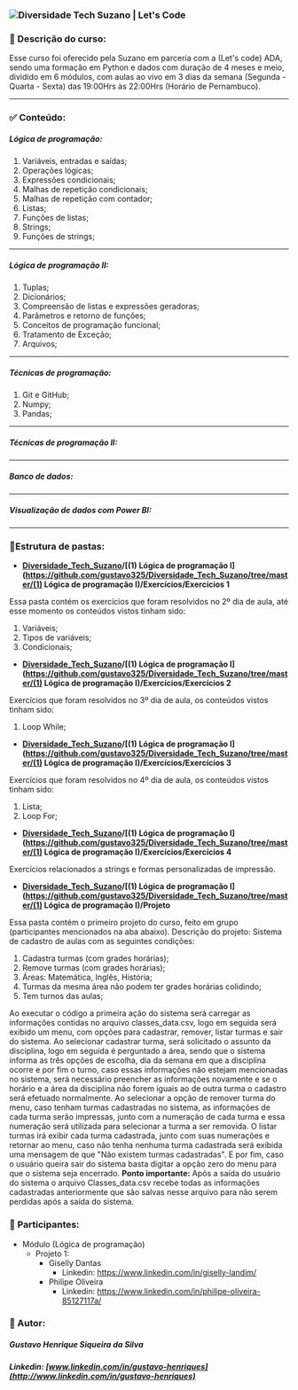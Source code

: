 ### <img src="https://lc-public-assets.s3.sa-east-1.amazonaws.com/images/processos-seletivos/suzano-diversidade-tech/thumb-metatag.png" alt="Diversidade Tech Suzano | Let's Code"  /> 



### :page_facing_up: Descrição do curso:

Esse curso foi oferecido pela Suzano em parceria com a (Let's code) ADA, sendo uma formação em Python e dados com duração de 4 meses e meio, dividido em 6 módulos, com aulas ao vivo em 3 dias da semana (Segunda - Quarta - Sexta) das 19:00Hrs às 22:00Hrs (Horário de Pernambuco). 

_____



### :white_check_mark: Conteúdo:

##### Lógica de programação:                                                

1. Variáveis, entradas e saídas;                                        
2. Operações lógicas;                                                          
3. Expressões condicionais;
4. Malhas de repetição condicionais;                               
5. Malhas de repetição com contador;                           
6. Listas;                                                                                
7. Funções de listas;                                                          
8. Strings;                                                                             
9. Funções de strings;

_____

##### Lógica de programação II:

1. Tuplas; 
2. Dicionários;
3. Compreensão de listas e expressões geradoras;
4. Parâmetros e retorno de funções;
5. Conceitos de programação funcional; 
6. Tratamento de Exceção; 
7. Arquivos; 

_____

##### Técnicas de programação:											

1. Git e GitHub; 
2. Numpy; 
3. Pandas;

_____

##### Técnicas de programação II: 

_____

##### Banco de dados: 															 

____

##### Visualização de dados com Power BI:

_____



###  :file_folder:Estrutura de pastas:

- **[Diversidade_Tech_Suzano](https://github.com/gustavo325/Diversidade_Tech_Suzano)/[(1) Lógica de programação I](https://github.com/gustavo325/Diversidade_Tech_Suzano/tree/master/(1) Lógica de programação I)/Exercícios/Exercícios 1**

Essa pasta contém os exercícios que foram resolvidos no 2º dia de aula, até esse momento os conteúdos vistos tinham sido: 

1. Variáveis;
2. Tipos de variáveis; 
3. Condicionais; 



-  **[Diversidade_Tech_Suzano](https://github.com/gustavo325/Diversidade_Tech_Suzano)/[(1) Lógica de programação I](https://github.com/gustavo325/Diversidade_Tech_Suzano/tree/master/(1) Lógica de programação I)/Exercícios/Exercícios 2**

Exercícios que foram resolvidos no 3º dia de aula, os conteúdos vistos tinham sido: 

1. Loop While; 



-  **[Diversidade_Tech_Suzano](https://github.com/gustavo325/Diversidade_Tech_Suzano)/[(1) Lógica de programação I](https://github.com/gustavo325/Diversidade_Tech_Suzano/tree/master/(1) Lógica de programação I)/Exercícios/Exercícios 3**

Exercícios que foram resolvidos no 4º dia de aula, os conteúdos vistos tinham sido: 

1. Lista; 
2. Loop For;



- **[Diversidade_Tech_Suzano](https://github.com/gustavo325/Diversidade_Tech_Suzano)/[(1) Lógica de programação I](https://github.com/gustavo325/Diversidade_Tech_Suzano/tree/master/(1) Lógica de programação I)/Exercícios/Exercícios 4**

Exercícios relacionados a strings e formas personalizadas de impressão.



- **[Diversidade_Tech_Suzano](https://github.com/gustavo325/Diversidade_Tech_Suzano)/[(1) Lógica de programação I](https://github.com/gustavo325/Diversidade_Tech_Suzano/tree/master/(1) Lógica de programação I)/Projeto**

Essa pasta contém o primeiro projeto do curso, feito em grupo (participantes mencionados na aba abaixo). Descrição do projeto: Sistema de cadastro de aulas com as seguintes condições: 

1. Cadastra turmas (com grades horárias);
2. Remove turmas (com grades horárias);
3. Áreas: Matemática, Inglês, História; 
4. Turmas da mesma área não podem ter grades horárias colidindo;
5. Tem turnos das aulas; 

Ao executar o código a primeira ação do sistema será carregar as informações contidas no arquivo classes_data.csv, logo em seguida será exibido um menu, com opções para cadastrar, remover, listar turmas e sair do sistema. Ao selecionar cadastrar turma, será solicitado o assunto da disciplina, logo em seguida é perguntado a área, sendo que o sistema informa as três opções de escolha, dia da semana em que a disciplina ocorre e por fim o turno, caso essas informações não estejam mencionadas no sistema, será necessário preencher as informações novamente e se o horário e a área da disciplina não forem iguais ao de outra turma o cadastro será efetuado normalmente. Ao selecionar a opção de remover turma do menu, caso tenham turmas cadastradas no sistema, as informações de cada turma serão impressas, junto com a numeração de cada turma e essa numeração será utilizada para selecionar a turma a ser removida. O listar turmas irá exibir cada turma cadastrada, junto com suas numerações e retornar ao menu, caso não tenha nenhuma turma cadastrada será exibida uma mensagem de que "Não existem turmas cadastradas". E por fim, caso o usuário queira sair do sistema basta digitar a opção zero do menu para que o sistema seja encerrado. **Ponto importante:** Após a saída do usuário do sistema o arquivo Classes_data.csv recebe todas as informações cadastradas anteriormente que são salvas nesse arquivo para não serem perdidas após a saída do sistema. 



### :busts_in_silhouette: Participantes:

- Módulo (Lógica de programação)
  - Projeto 1: 
    - Giselly Dantas
      - Linkedin: https://www.linkedin.com/in/giselly-landim/
    - Philipe Oliveira
      - Linkedin: https://www.linkedin.com/in/philipe-oliveira-85127117a/

### 👨 Autor:

##### Gustavo Henrique Siqueira da Silva

##### Linkedin: [www.linkedin.com/in/gustavo-henriques](http://www.linkedin.com/in/gustavo-henriques)